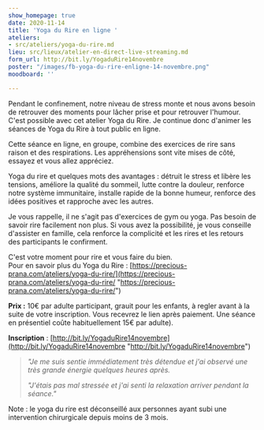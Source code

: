 ```yaml
---
show_homepage: true
date: 2020-11-14
title: 'Yoga du Rire en ligne '
ateliers:
- src/ateliers/yoga-du-rire.md
lieu: src/lieux/atelier-en-direct-live-streaming.md
form_url: http://bit.ly/YogaduRire14novembre
poster: "/images/fb-yoga-du-rire-enligne-14-novembre.png"
moodboard: ''

---
```

Pendant le confinement, notre niveau de stress monte et nous avons besoin de retrouver des moments pour lâcher prise et pour retrouver l'humour. C'est possible avec cet atelier Yoga du Rire. Je continue donc d'animer les séances de Yoga du Rire à tout public en ligne.

Cette séance en ligne, en groupe, combine des exercices de rire sans raison et des respirations. Les appréhensions sont vite mises de côté, essayez et vous allez appréciez.

Yoga du rire et quelques mots des avantages : détruit le stress et libère les tensions, améliore la qualité du sommeil, lutte contre la douleur, renforce notre système immunitaire, installe rapide de la bonne humeur, renforce des idées positives et rapproche avec les autres.

Je vous rappelle, il ne s'agit pas d'exercices de gym ou yoga. Pas besoin de savoir rire facilement non plus. Si vous avez la possibilité, je vous conseille d'assister en famille, cela renforce la complicité et les rires et les retours des participants le confirment.

C'est votre moment pour rire et vous faire du bien.  
 Pour en savoir plus du Yoga du Rire : [https://precious-prana.com/ateliers/yoga-du-rire/](https://precious-prana.com/ateliers/yoga-du-rire/ "https://precious-prana.com/ateliers/yoga-du-rire/") 

**Prix :** 10€ par adulte participant, grauit pour les enfants, à regler avant à la suite de votre inscription. Vous recevrez le lien après paiement. Une séance en présentiel coûte habituellement 15€ par adulte).

**Inscription** : [http://bit.ly/YogaduRire14novembre](http://bit.ly/YogaduRire14novembre "http://bit.ly/YogaduRire14novembre")

>  _"Je me suis sentie immédiatement très détendue et j'ai observé une très grande énergie quelques heures après._ 
>
> _"J'étais pas mal stressée et j'ai senti la relaxation arriver pendant la séance."_

Note : le yoga du rire est déconseillé aux personnes ayant subi une intervention chirurgicale depuis moins de 3 mois.